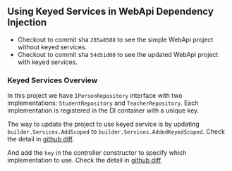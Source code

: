 ## Using Keyed Services in WebApi Dependency Injection

- Checkout to commit sha `285a8588` to see the simple WebApi project without keyed services.
- Checkout to commit sha `54d51d00` to see the updated WebApi project with keyed services.

### Keyed Services Overview

In this project we have `IPersonRepository` interface with two implementations: `StudentRepository` 
and `TeacherRepository`. Each implementation is registered in the DI container with a unique key.


The way to update the project to use keyed service is by updating `builder.Services.AddScoped` 
to `builder.Services.AddedKeyedScoped`. Check the detail 
in [github diff](https://github.com/sumandari/dotnet-keyed-services-tutorial/commit/54d51d00a604535a35fdad5d96f79c1bd72c3b0d#diff-980ebc65d36a9356811dd16c1106a94fb0fff6b63092ff2f4ef85d8f2f6148b8R7).

And add the `key` in the controller constructor to specify which implementation to use. 
Check the detail in [github diff](https://github.com/sumandari/dotnet-keyed-services-tutorial/commit/54d51d00a604535a35fdad5d96f79c1bd72c3b0d#diff-82734d0e2075ea21a0502c5f13b7f29f1546051b8157a45776acd3db2c53f7eeR14)